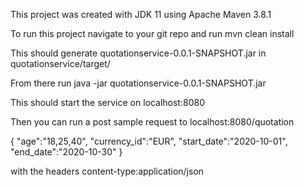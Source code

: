 This project was created with JDK 11 using Apache Maven 3.8.1

To run this project navigate to your git repo and run mvn clean install

This should generate quotationservice-0.0.1-SNAPSHOT.jar in quotationservice/target/

From there run java -jar quotationservice-0.0.1-SNAPSHOT.jar

This should start the service on localhost:8080

Then you can run a post sample request to localhost:8080/quotation 

{
    "age":"18,25,40",
    "currency_id":"EUR",
    "start_date":"2020-10-01",
    "end_date":"2020-10-30"
}

with the headers content-type:application/json



